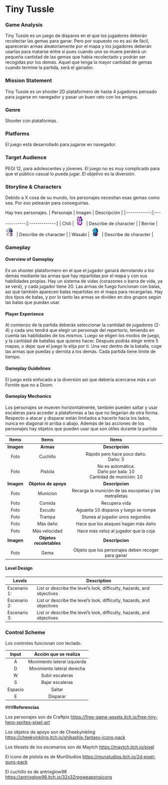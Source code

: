 # Tiny Tussle

### Game Analysis
Tiny Tussle es un juego de disparos en el que los jugadores deberán recolectar las gemas para ganar. Pero por supuesto no es así de fácil, aparecerán armas aleatoriamente por el mapa y los jugadores deberán usarlas para matarse entre sí pues cuando uno se muere perderá un pequeña cantidad de las gemas que había recolectado y podrán ser recogidas por los demás. Aquel que tenga la mayor cantidad de gemas cuando termine la partida, será el ganador.

### Mission Statement
Tiny Tussle es un shooter 2D plataformero de hasta 4 jugadores pensado para jugarse en navegador y pasar un buen rato con los amigos.

### Genre
Shooter con plataformas.

### Platforms
El juego está desarrollado para jugarse en navegador.

### Target Audience
PEGI 12, para adolescentes y jóvenes. El juego no es muy complicado para que el público casual lo pueda jugar. El objetivo es la diversión.

### Storyline & Characters
Debido a X cosa de su mundo, los personajes necesitan esas gemas como sea. Por eso pelearán para conseguirlas.

Hay tres personajes.
| Personaje | Imagen | Descripción | 
|:------------:|:-------------:|:-------------:|
| Chili | ![Chili!](/images/Pink_Monster.png) | Describe de character |
| Bernie |  ![Bernie!](/images/Owlet_Monster.png) | Describe de character | 
| Wasabi |  ![Wasabi!](/images/Dude_Monster.png) | Describe de character | 

### Gameplay

#### Overview of Gameplay
Es un shooter plataformero en el que el jugador ganará derrotando a los demás mediante las armas que hay repartidas por el mapa y con sus habilidades propias. Hay un sistema de vidas (corazones o barra de vida, ya se verá), y cada jugador tiene 20. 
Las armas de fuego funcionan con balas, así que también aparecen balas repartidas en el mapa para recargarlas. Hay dos tipos de balas, y por lo tanto las armas se dividen en dos grupos según las balas que puedan usar.


#### Player Experience
Al comienzo de la partida deberás seleccionar la cantidad de jugadores (2-4) y cada uno tendrá que elegir un personaje del repertorio, teniendo en cuenta las habilidades de los mismos. Luego se eligen los modos de juego, y la cantidad de batallas que quieres hacer. Después podrás elegir entre 5 mapas, o dejar que el juego lo elija por ti. Una vez dentro de la batalla, coge las armas que puedas y derrota a los demás.
Cada partida tiene límite de tiempo.


#### Gameplay Guidelines
El juego está enfocado a la diversión así que debería acercarse más a un Fornite que no a Doom. 

#### Gameplay Mechanics
Los personajes se mueven horizontalmente, también pueden saltar y usar escaleras para acceder a plataformas a las que no llegarían de otra forma. Respecto a atacar y disparar están limitados a hacerlo hacia los lados, nunca en diagonal ni arriba o abajo.
Además de las acciones de los personajes hay objetos que pueden usar que son útiles durante la partida

| Items | Items | Items | 
|:------------:|:-------------:|:-------------:|
| <strong>Imagen</strong>| <strong>Armas</strong> | <strong>Descripción</strong> |
| Foto |  Cuchillo | Rápido pero  hace poco daño.<br> Daño: 3 | 
| Foto | Pistola |No es automática.<br> Daño por bala: 10 <br>Cantidad de munición: 10 | 
| <strong>Imagen<strong/> |<strong>Objetos de apoyo</strong> | <strong>Descripcion</strong> |
| Foto |  Municion | Recarga la munición de las escopetas y las metralletas | 
| Foto |  Comida | Recupera vida | 
| Foto | Escudo | Aguanta 10 disparos y luego se rompe |
| Foto | Trampa | Stunea al jugador unos segundos | 
| Foto |  Más daño | Hace que los ataques hagan más daño |
| Foto | Más velocidad | Hace más veloz al jugador que la coja |
| <strong>Imagen<strong/> |<strong>Objetos recoletables</strong> | <strong>Descripcion</strong> |
| Foto | Gema | Objeto que los personajes deben recoger para ganar |


 #### <strong>Level Design</strong>
| Levels | Description |
|------------|-------------|
| Escenario 1: | List or describe the level’s look, difficulty, hazards, and objectives | 
| Escenario 2: | List or describe the level’s look, difficulty, hazards, and objectives | 
| Escenario 3: | List or describe the level’s look, difficulty, hazards, and objectives | 

### <strong>Control Scheme</strong>
Los controles funcionan con teclado.

|Input|Acción que se realiza|
|:---:|:-------------------:|
|A|Movimiento lateral izquierda|
|D|Movimiento lateral derecha|
|W|Subir escaleras|
|S|Bajar escaleras|
|Espacio|Saltar|
|E|Disparar|
  
###<strong>Referencias</strong>

Los personajes son de Craftpix
https://free-game-assets.itch.io/free-tiny-hero-sprites-pixel-art

Los objetos de apoyo son de Cheekyinkling
https://cheekyinkling.itch.io/shikashis-fantasy-icons-pack

Los tilesets de los escenarios son de Maytch
https://maytch.itch.io/pixel

El icono de pistola es de MunStudios
https://munstudios.itch.io/2d-pixel-guns-pack

El cuchillo es de antrixglow98
https://antrixglow98.itch.io/32x32rpgweaponsicons




